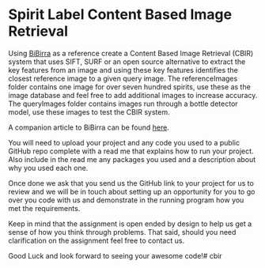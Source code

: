 # Spirit Label Content Based Image Retrieval
Using [BiBirra](https://towardsdatascience.com/bibirra-beer-label-recognition-8546c233d6f4) as a reference create a Content Based Image Retrieval (CBIR) system that uses SIFT, SURF or an open source alternative to extract the key features from an image and using these key features identifies the closest reference image to a given query image.
The referenceImages folder contains one image for over seven hundred spirits, use these as the image database and feel free to add additional images to increase accuracy.
The queryImages folder contains images run through a bottle detector model, use these images to test the CBIR system.

A companion article to BiBirra can be found [here](https://medium.com/@matteoronchetti/extract-surf-features-from-transparent-images-db09d66cd94e).

You will need to upload your project and any code you used to a public GitHub repo complete with a read me that explains how to run your project. Also include in the read me any packages you used and a description about why you used each one.

Once done we ask that you send us the GitHub link to your project for us to review and we will be in touch about setting up an opportunity for you to go over you code with us and demonstrate in the running program how you met the requirements. 

Keep in mind that the assignment is open ended by design to help us get a sense of how you think through problems. That said, should you need clarification on the assignment feel free to contact us.

Good Luck and look forward to seeing your awesome code!# cbir
